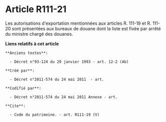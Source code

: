 # Article R111-21

Les autorisations d'exportation mentionnées aux articles R. 111-19 et R. 111-20 sont présentées aux bureaux de douane dont la
liste est fixée par arrêté du ministre chargé des douanes.

**Liens relatifs à cet article**

	**Anciens textes**:

	  - Décret n°93-124 du 29 janvier 1993 - art. 12-2 (Ab)

	**Créé par**:

	  - Décret n°2011-574 du 24 mai 2011  - art.

	**Codifié par**:

	  - Décret n°2011-574 du 24 mai 2011 Annexe - art.

	**Cite**:

	  - Code du patrimoine. - art. R111-19 (V)
